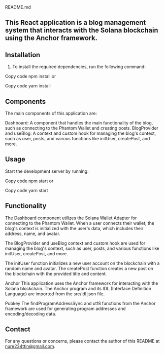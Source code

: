 README.md

## This React application is a blog management system that interacts with the Solana blockchain using the Anchor framework.

## Installation
1. To install the required dependencies, run the following command:

Copy code
npm install
or

Copy code
yarn install

## Components
The main components of this application are:

Dashboard: A component that handles the main functionality of the blog, such as connecting to the Phantom Wallet and creating posts.
BlogProvider and useBlog: A context and custom hook for managing the blog's context, such as user, posts, and various functions like initUser, createPost, and more.


## Usage
Start the development server by running:

Copy code
npm start
or

Copy code
yarn start

## Functionality
The Dashboard component utilizes the Solana Wallet Adapter for connecting to the Phantom Wallet. When a user connects their wallet, the blog's context is initialized with the user's data, which includes their address, name, and avatar.

The BlogProvider and useBlog context and custom hook are used for managing the blog's context, such as user, posts, and various functions like initUser, createPost, and more.

The initUser function initializes a new user account on the blockchain with a random name and avatar. The createPost function creates a new post on the blockchain with the provided title and content.

Anchor
This application uses the Anchor framework for interacting with the Solana blockchain. The Anchor program and its IDL (Interface Definition Language) are imported from the src/idl.json file.

Pubkey
The findProgramAddressSync and utf8 functions from the Anchor framework are used for generating program addresses and encoding/decoding data.

## Contact
For any questions or concerns, please contact the author of this README at nure234ttin@gmail.com.